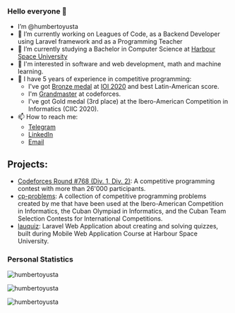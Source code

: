 ### Hello everyone 👋

- I’m @humbertoyusta
- 🔭 I’m currently working on Leagues of Code, as a Backend Developer using Laravel framework and as a Programming Teacher
- 🌱 I’m currently studying a Bachelor in Computer Science at [Harbour Space University](https://harbour.space/)
- 👀 I'm interested in software and web development, math and machine learning.
- 🤔 I have 5 years of experience in competitive programming:
  - I've got [Bronze medal](https://stats.ioinformatics.org/people/7078) at [IOI 2020](https://ioi2020.sg) and best Latin-American score.
  - I'm [Grandmaster](https://codeforces.com/profile/humbertoyusta) at codeforces.
  - I've got Gold medal (3rd place) at the Ibero-American Competition in Informatics (CIIC 2020).
- 📫 How to reach me: 
  - [Telegram](https://t.me/humberto_yusta)
  - [LinkedIn](https://www.linkedin.com/in/humberto-yusta-g%C3%B3mez-036710212)
  - [Email](mailto:humbertoyusta02@gmail.com)

<!--
**humbertoyusta/humbertoyusta** is a ✨ _special_ ✨ repository because its `README.md` (this file) appears on your GitHub profile.

Here are some ideas to get you started:

- 🔭 I’m currently working on ...
- 🌱 I’m currently learning ...
- 👯 I’m looking to collaborate on ...
- 🤔 I’m looking for help with ...
- 💬 Ask me about ...
- 📫 How to reach me: ...
- 😄 Pronouns: ...
- ⚡ Fun fact: ...
-->

## Projects:

- [Codeforces Round \#768 (Div. 1, Div. 2)](https://codeforces.com/blog/entry/99299): A competitive programming contest with more than 26'000 participants.
- [cp-problems](https://github.com/humbertoyusta/cp-problems): A collection of competitive programming problems created by me that have been used at the Ibero-American Competition in Informatics, the Cuban Olympiad in Informatics, and the Cuban Team Selection Contests for International Competitions.
- [lauquiz](https://github.com/humbertoyusta/lauquiz): Laravel Web Application about creating and solving quizzes, built during Mobile Web Application Course at Harbour Space University.

### **Personal Statistics**

<p><img align="center" src="https://github-readme-stats-six-orpin-55.vercel.app/api/top-langs?username=humbertoyusta&show_icons=true&locale=en&layout=compact&exclude=roff" alt="humbertoyusta" /></p>
<p><img align="center" src="https://github-readme-stats-six-orpin-55.vercel.app/api?username=humbertoyusta&show_icons=true&locale=en" alt="humbertoyusta" /></p>
<p><img align="center" src="https://github-readme-streak-stats.herokuapp.com/?user=humbertoyusta&" alt="humbertoyusta" /></p>
